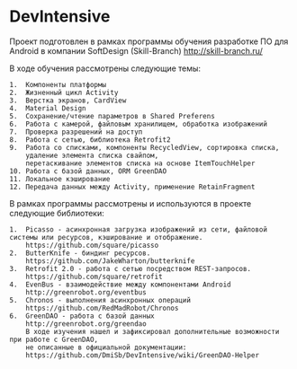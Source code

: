 # DevIntensive

Проект подготовлен в рамках программы обучения разработке ПО для Android в компании SoftDesign (Skill-Branch) 
http://skill-branch.ru/

В ходе обучения рассмотрены следующие темы:
````
1.  Компоненты платформы
2.  Жизненный цикл Activity
3.  Верстка экранов, CardView
4.  Material Design
5.  Сохранение/чтение параметров в Shared Preferens
6.  Работа с камерой, файловым хранилищем, обработка изображений
7.  Проверка разрешений на доступ
8.  Работа с сетью, библиотека Retrofit2
9.  Работа со списками, компоненты RecycledView, сортировка списка, 
    удаление элемента списка свайпом, 
    перетаскивание элементов списка на основе ItemTouchHelper
10. Работа с базой данных, ORM GreenDAO
11. Локальное кэширование
12. Передача данных между Activity, применение RetainFragment
````

В рамках программы рассмотрены и используются в проекте следующие библиотеки:
````
1.  Picasso - асинхронная загрузка изображений из сети, файловой системы или ресурсов, кэширование и отображение.
    https://github.com/square/picasso
2.  ButterKnife - биндинг ресурсов.
    https://github.com/JakeWharton/butterknife
3.  Retrofit 2.0 - работа с сетью посредством REST-запросов. 
    https://github.com/square/retrofit
4.  EvenBus - взаимодействие между компонентами Android
    http://greenrobot.org/eventbus
5.  Chronos - выполнения асинхронных операций
    https://github.com/RedMadRobot/Chronos
6.  GreenDAO - работа с базой данных
    http://greenrobot.org/greendao
    В ходе изучения нашел и зафиксировал дополнительные возможности при работе с GreenDAO, 
    не описанные в официальной документации:
    https://github.com/DmiSb/DevIntensive/wiki/GreenDAO-Helper
````
